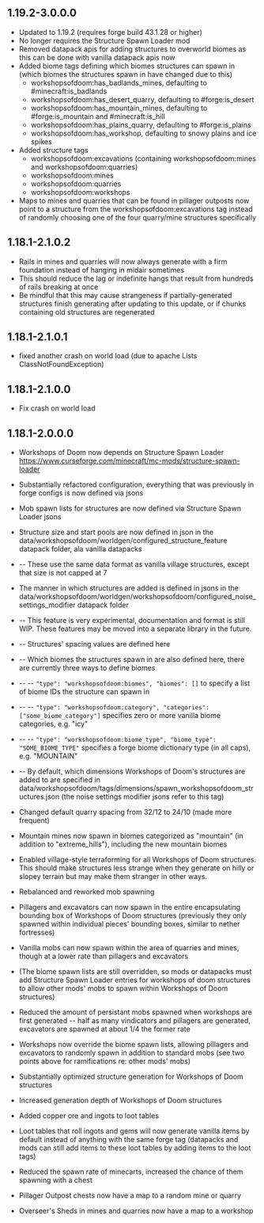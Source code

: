 ## 1.19.2-3.0.0.0
* Updated to 1.19.2 (requires forge build 43.1.28 or higher)
* No longer requires the Structure Spawn Loader mod
* Removed datapack apis for adding structures to overworld biomes as this can be done with vanilla datapack apis now
* Added biome tags defining which biomes structures can spawn in (which biomes the structures spawn in have changed due to this)
  * workshopsofdoom:has_badlands_mines, defaulting to #minecraft:is_badlands
  * workshopsofdoom:has_desert_quarry, defaulting to #forge:is_desert
  * workshopsofdoom:has_mountain_mines, defaulting to #forge:is_mountain and #minecraft:is_hill
  * workshopsofdoom:has_plains_quarry, defaulting to #forge:is_plains
  * workshopsofdoom:has_workshop, defaulting to snowy plains and ice spikes
* Added structure tags
  * workshopsofdoom:excavations (containing workshopsofdoom:mines and workshopsofdoom:quarries)
  * workshopsofdoom:mines
  * workshopsofdoom:quarries
  * workshopsofdoom:workshops
* Maps to mines and quarries that can be found in pillager outposts now point to a structure from the workshopsofdoom:excavations tag instead of randomly choosing one of the four quarry/mine structures specifically

## 1.18.1-2.1.0.2
* Rails in mines and quarries will now always generate with a firm foundation instead of hanging in midair sometimes
* This should reduce the lag or indefinite hangs that result from hundreds of rails breaking at once
* Be mindful that this may cause strangeness if partially-generated structures finish generating after updating to this update, or if chunks containing old structures are regenerated

## 1.18.1-2.1.0.1
* fixed another crash on world load (due to apache Lists ClassNotFoundException)

## 1.18.1-2.1.0.0
* Fix crash on world load

## 1.18.1-2.0.0.0
* Workshops of Doom now depends on Structure Spawn Loader https://www.curseforge.com/minecraft/mc-mods/structure-spawn-loader
* Substantially refactored configuration, everything that was previously in forge configs is now defined via jsons
* Mob spawn lists for structures are now defined via Structure Spawn Loader jsons
* Structure size and start pools are now defined in json in the data/workshopsofdoom/worldgen/configured_structure_feature datapack folder, ala vanilla datapacks
* -- These use the same data format as vanilla village structures, except that size is not capped at 7
* The manner in which structures are added is defined in jsons in the data/workshopsofdoom/worldgen/workshopsofdoom/configured_noise_settings_modifier datapack folder
* -- This feature is very experimental, documentation and format is still WIP. These features may be moved into a separate library in the future.
* -- Structures' spacing values are defined here
* -- Which biomes the structures spawn in are also defined here, there are currently three ways to define biomes
* -- -- `"type": "workshopsofdoom:biomes", "biomes": []` to specify a list of biome IDs the structure can spawn in
* -- -- `"type": "workshopsofdoom:category", "categories": ["some_biome_category"]` specifies zero or more vanilla biome categories, e.g. "icy"
* -- -- `"type": "workshopsofdoom:biome_type", "biome_type": "SOME_BIOME_TYPE"` specifies a forge biome dictionary type (in all caps), e.g. "MOUNTAIN"
* -- By default, which dimensions Workshops of Doom's structures are added to are specified in data/workshopsofdoom/tags/dimensions/spawn_workshopsofdoom_structures.json (the noise settings modifier jsons refer to this tag)

* Changed default quarry spacing from 32/12 to 24/10 (made more frequent)
* Mountain mines now spawn in biomes categorized as "mountain" (in addition to "extreme_hills"), including the new mountain biomes
* Enabled village-style terraforming for all Workshops of Doom structures. This should make structures less strange when they generate on hilly or slopey terrain but may make them stranger in other ways.
* Rebalanced and reworked mob spawning
* Pillagers and excavators can now spawn in the entire encapsulating bounding box of Workshops of Doom structures (previously they only spawned within individual pieces' bounding boxes, similar to nether fortresses)
* Vanilla mobs can now spawn within the area of quarries and mines, though at a lower rate than pillagers and excavators
* (The biome spawn lists are still overridden, so mods or datapacks must add Structure Spawn Loader entries for workshops of doom structures to allow other mods' mobs to spawn within Workshops of Doom structures)
* Reduced the amount of persistant mobs spawned when workshops are first generated -- half as many vindicators and pillagers are generated, excavators are spawned at about 1/4 the former rate
* Workshops now override the biome spawn lists, allowing pillagers and excavators to randomly spawn in addition to standard mobs (see two points above for ramifications re: other mods' mobs)
* Substantially optimized structure generation for Workshops of Doom structures
* Increased generation depth of Workshops of Doom structures
* Added copper ore and ingots to loot tables
* Loot tables that roll ingots and gems will now generate vanilla items by default instead of anything with the same forge tag (datapacks and mods can still add items to these loot tables by adding items to the loot tags)
* Reduced the spawn rate of minecarts, increased the chance of them spawning with a chest
* Pillager Outpost chests now have a map to a random mine or quarry
* Overseer's Sheds in mines and quarries now have a map to a workshop
